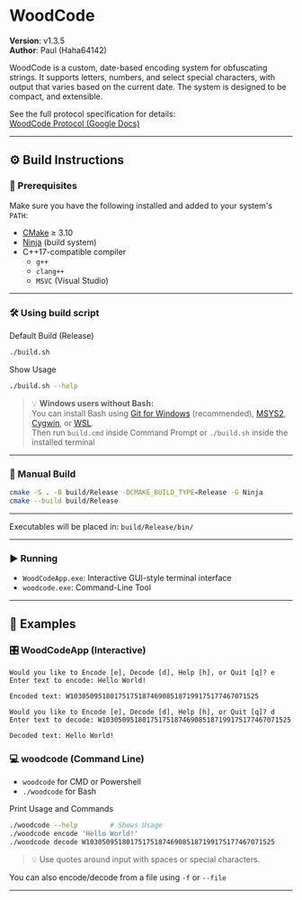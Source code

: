 # WoodCode

**Version**: v1.3.5  
**Author**: Paul (Haha64142)

WoodCode is a custom, date-based encoding system for obfuscating strings. It supports letters, numbers, and select special characters, with output that varies based on the current date. The system is designed to be compact, and extensible.

See the full protocol specification for details:  
[WoodCode Protocol (Google Docs)](https://docs.google.com/document/d/1UjjNRBvrJHCDIoAVRDnQhwWGcTcVQZk7F2mc4qcpg7Y/edit?usp=sharing)

---

## ⚙️ Build Instructions

### 🔧 Prerequisites

Make sure you have the following installed and added to your system's `PATH`:

- [CMake](https://cmake.org/download/) ≥ 3.10
- [Ninja](https://github.com/ninja-build/ninja/releases) (build system)
- C++17-compatible compiler
  - `g++`
  - `clang++`
  - `MSVC` (Visual Studio)

---

### 🛠 Using build script

Default Build (Release)

```bash
./build.sh
```

Show Usage

```bash
./build.sh --help
```

> 💡 **Windows users without Bash:**\
> You can install Bash using [Git for Windows](https://gitforwindows.com) (recommended), [MSYS2](https://www.msys2.org/), [Cygwin](https://www.cygwin.com/), or [WSL](https://learn.microsoft.com/en-us/windows/wsl/).\
> Then run `build.cmd` inside Command Prompt or `./build.sh` inside the installed terminal

---

### 🧱 Manual Build

```bash
cmake -S . -B build/Release -DCMAKE_BUILD_TYPE=Release -G Ninja
cmake --build build/Release
```

---

Executables will be placed in:
`build/Release/bin/`

---

### ▶️ Running

- `WoodCodeApp.exe`: Interactive GUI-style terminal interface
- `woodcode.exe`: Command-Line Tool

---

## 🧪 Examples

### 🎛️ WoodCodeApp (Interactive)

```text
Would you like to Encode [e], Decode [d], Help [h], or Quit [q]? e
Enter text to encode: Hello World!

Encoded text: W10305095180175175187469085187199175177467071525

Would you like to Encode [e], Decode [d], Help [h], or Quit [q]? d
Enter text to decode: W10305095180175175187469085187199175177467071525

Decoded text: Hello World!
```

### 💻 woodcode (Command Line)

- `woodcode` for CMD or Powershell
- `./woodcode` for Bash

Print Usage and Commands

```bash
./woodcode --help        # Shows Usage
./woodcode encode 'Hello World!'
./woodcode decode W10305095180175175187469085187199175177467071525
```

> 💡 Use quotes around input with spaces or special characters.

You can also encode/decode from a file using `-f` or `--file`

---
